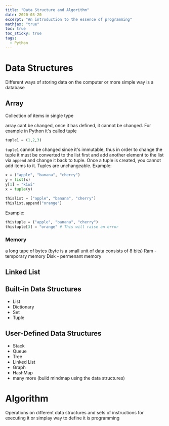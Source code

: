 ```yaml
---
title: "Data Structure and Algorithm"
date: 2020-03-20
excerpt: "An introduction to the essence of programming"
mathjax: "true"
toc: true
toc_sticky: true
tags:
  - Python
---
```


# Data Structures
Different ways of storing data on the computer or more simple way is a database

## Array
Collection of items in single type

array cant be changed, once it has defined, it cannot be changed. 
For example in Python it's called tuple
```python
tuple1 = (1,2,3)
```
`tuple1` cannot be changed since it's immutable, thus in order to change the tuple it must be converted to the list first and add another element to the list via `append` and change it back to tuple.
Once a tuple is created, you cannot add items to it. Tuples are unchangeable.
Example:
```python
x = ("apple", "banana", "cherry")
y = list(x)
y[1] = "kiwi"
x = tuple(y)

thislist = ["apple", "banana", "cherry"]
thislist.append("orange")
```
Example:
```python
thistuple = ("apple", "banana", "cherry")
thistuple[3] = "orange" # This will raise an error
```

### Memory
a long tape of bytes (byte is a small unit of data consists of 8 bits)
Ram - temporary memory
Disk - permenant memory

## Linked List

## Built-in Data Structures

- List
- Dictionary
- Set
- Tuple

## User-Defined Data Structures

- Stack
- Queue
- Tree
- Linked List
- Graph
- HashMap
- many more
(build mindmap using the data structures)
 
# Algorithm
Operations on different data structures and sets of instructions for executing it or simplay way to define it is programming